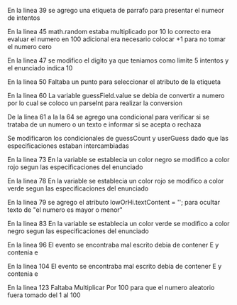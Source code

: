 En la linea 39 se agrego una etiqueta de parrafo para presentar el numeor de intentos

En la linea 45 math.random estaba multiplicado por 10 lo correcto era evaluar el numero en 100 adicional era necesario colocar +1 para no tomar el numero cero

En la linea 47 se modifico el digito ya que teniamos como limite 5 intentos y el enunciado indica 10

En la linea 50 Faltaba un punto para seleccionar el atributo de la etiqueta

En la linea 60 La variable guessField.value se debia de convertir a numero por lo cual se coloco un parseInt para realizar la conversion

De la linea 61 a la la 64 se agrego una condicional para verificar si se trataba de un numero o un texto e informar si se acepta o rechaza

Se modificaron los condicionales de guessCount y userGuess dado que las especificaciones estaban intercambiadas

En la linea 73 En la variable se establecia un color negro se modifico a color rojo segun las especificaciones del enunciado

En la linea 78 En la variable se establecia un color rojo se modifico a color verde segun las especificaciones del enunciado

En la linea 79 se agrego el atributo lowOrHi.textContent = ''; para ocultar texto de "el numero es mayor o menor"

En la linea 83 En la variable se establecia un color verde se modifico a color negro segun las especificaciones del enunciado

En la linea 96 El evento se encontraba mal escrito debia de contener E y contenia e

En la linea 104 El evento se encontraba mal escrito debia de contener E y contenia e

En la linea 123 Faltaba Multiplicar Por 100 para que el numero aleatorio fuera tomado del 1 al 100